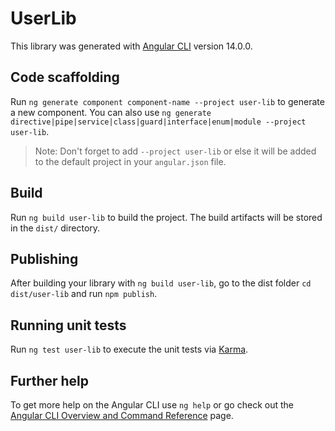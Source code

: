 # UserLib

This library was generated with [Angular CLI](https://github.com/angular/angular-cli) version 14.0.0.

## Code scaffolding

Run `ng generate component component-name --project user-lib` to generate a new component. You can also use `ng generate directive|pipe|service|class|guard|interface|enum|module --project user-lib`.
> Note: Don't forget to add `--project user-lib` or else it will be added to the default project in your `angular.json` file. 

## Build

Run `ng build user-lib` to build the project. The build artifacts will be stored in the `dist/` directory.

## Publishing

After building your library with `ng build user-lib`, go to the dist folder `cd dist/user-lib` and run `npm publish`.

## Running unit tests

Run `ng test user-lib` to execute the unit tests via [Karma](https://karma-runner.github.io).

## Further help

To get more help on the Angular CLI use `ng help` or go check out the [Angular CLI Overview and Command Reference](https://angular.io/cli) page.
